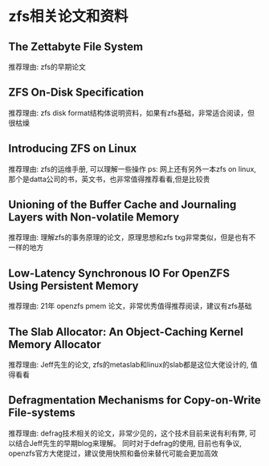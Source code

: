 # zfs相关论文和资料

## The Zettabyte File System

推荐理由: zfs的早期论文

## ZFS On-Disk Specification

推荐理由: zfs disk format结构体说明资料，如果有zfs基础，非常适合阅读，但很枯燥

## Introducing ZFS on Linux

推荐理由: zfs的运维手册, 可以理解一些操作
ps: 网上还有另外一本zfs on linux,那个是datta公司的书，英文书，也非常值得推荐看看,但是比较贵

## Unioning of the Buffer Cache and Journaling Layers with Non-volatile Memory

推荐理由: 理解zfs的事务原理的论文，原理思想和zfs txg非常类似，但是也有不一样的地方

## Low-Latency Synchronous IO For OpenZFS Using Persistent Memory

推荐理由: 21年 openzfs pmem 论文，非常优秀值得推荐阅读，建议有zfs基础

## The Slab Allocator: An Object-Caching Kernel Memory Allocator

推荐理由: Jeff先生的论文, zfs的metaslab和linux的slab都是这位大佬设计的, 值得看看

## Defragmentation Mechanisms for Copy-on-Write File-systems

推荐理由: defrag技术相关的论文，非常少见的，这个技术目前来说有利有弊, 可以结合Jeff先生的早期blog来理解。
          同时对于defrag的使用, 目前也有争议, openzfs官方大佬提过，建议使用快照和备份来替代可能会更加高效


